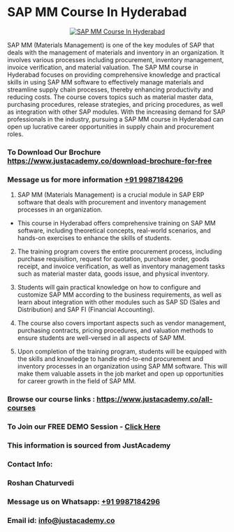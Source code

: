 # SAP MM Course In Hyderabad

<p align="center">
  <a href="https://justacademy.co/course-detail/sap-mm-training">
    <img src="https://justacademy.co/storage2/course_image/1709190408_course_image.webp" alt="SAP MM Course In Hyderabad">
  </a>
</p>


SAP MM (Materials Management) is one of the key modules of SAP that deals with the management of materials and inventory in an organization. It involves various processes including procurement, inventory management, invoice verification, and material valuation. The SAP MM course in Hyderabad focuses on providing comprehensive knowledge and practical skills in using SAP MM software to effectively manage materials and streamline supply chain processes, thereby enhancing productivity and reducing costs. The course covers topics such as material master data, purchasing procedures, release strategies, and pricing procedures, as well as integration with other SAP modules. With the increasing demand for SAP professionals in the industry, pursuing a SAP MM course in Hyderabad can open up lucrative career opportunities in supply chain and procurement roles.
### To Download Our Brochure https://www.justacademy.co/download-brochure-for-free
### Message us for more information [+91 9987184296](https://api.whatsapp.com/send?phone=919987184296)
1) SAP MM (Materials Management) is a crucial module in SAP ERP software that deals with procurement and inventory management processes in an organization. 
 - This course in Hyderabad offers comprehensive training on SAP MM software, including theoretical concepts, real-world scenarios, and hands-on exercises to enhance the skills of students.

2) The training program covers the entire procurement process, including purchase requisition, request for quotation, purchase order, goods receipt, and invoice verification, as well as inventory management tasks such as material master data, goods issue, and physical inventory.

3) Students will gain practical knowledge on how to configure and customize SAP MM according to the business requirements, as well as learn about integration with other modules such as SAP SD (Sales and Distribution) and SAP FI (Financial Accounting).

4) The course also covers important aspects such as vendor management, purchasing contracts, pricing procedures, and valuation methods to ensure students are well-versed in all aspects of SAP MM.

5) Upon completion of the training program, students will be equipped with the skills and knowledge to handle end-to-end procurement and inventory processes in an organization using SAP MM software. This will make them valuable assets in the job market and open up opportunities for career growth in the field of SAP MM.

### Browse our course links : https://www.justacademy.co/all-courses 
### To Join our FREE DEMO Session - [Click Here](https://www.justacademy.co/register-for-course-demo)


### This information is sourced from JustAcademy
### Contact Info:
### Roshan Chaturvedi
### Message us on Whatsapp: [+91 9987184296](https://api.whatsapp.com/send?phone=919987184296)
### Email id: [info@justacademy.co](mailto:info@justacademy.co)
                    